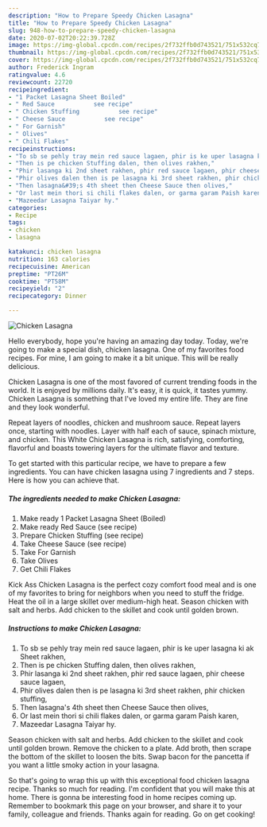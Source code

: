 ```yaml
---
description: "How to Prepare Speedy Chicken Lasagna"
title: "How to Prepare Speedy Chicken Lasagna"
slug: 948-how-to-prepare-speedy-chicken-lasagna
date: 2020-07-02T20:22:39.728Z
image: https://img-global.cpcdn.com/recipes/2f732ffb0d743521/751x532cq70/chicken-lasagna-recipe-main-photo.jpg
thumbnail: https://img-global.cpcdn.com/recipes/2f732ffb0d743521/751x532cq70/chicken-lasagna-recipe-main-photo.jpg
cover: https://img-global.cpcdn.com/recipes/2f732ffb0d743521/751x532cq70/chicken-lasagna-recipe-main-photo.jpg
author: Frederick Ingram
ratingvalue: 4.6
reviewcount: 22720
recipeingredient:
- "1 Packet Lasagna Sheet Boiled"
- " Red Sauce           see recipe"
- " Chicken Stuffing           see recipe"
- " Cheese Sauce           see recipe"
- " For Garnish"
- " Olives"
- " Chili Flakes"
recipeinstructions:
- "To sb se pehly tray mein red sauce lagaen, phir is ke uper lasagna ki ak Sheet rakhen,"
- "Then is pe chicken Stuffing dalen, then olives rakhen,"
- "Phir lasanga ki 2nd sheet rakhen, phir red sauce lagaen, phir cheese sauce lagaen,"
- "Phir olives dalen then is pe lasagna ki 3rd sheet rakhen, phir chicken stuffing,"
- "Then lasagna&#39;s 4th sheet then Cheese Sauce then olives,"
- "Or last mein thori si chili flakes dalen, or garma garam Paish karen,"
- "Mazeedar Lasagna Taiyar hy."
categories:
- Recipe
tags:
- chicken
- lasagna

katakunci: chicken lasagna 
nutrition: 163 calories
recipecuisine: American
preptime: "PT26M"
cooktime: "PT58M"
recipeyield: "2"
recipecategory: Dinner

---
```



![Chicken Lasagna](https://img-global.cpcdn.com/recipes/2f732ffb0d743521/751x532cq70/chicken-lasagna-recipe-main-photo.jpg)

Hello everybody, hope you're having an amazing day today. Today, we're going to make a special dish, chicken lasagna. One of my favorites food recipes. For mine, I am going to make it a bit unique. This will be really delicious.

Chicken Lasagna is one of the most favored of current trending foods in the world. It is enjoyed by millions daily. It's easy, it is quick, it tastes yummy. Chicken Lasagna is something that I've loved my entire life. They are fine and they look wonderful.

Repeat layers of noodles, chicken and mushroom sauce. Repeat layers once, starting with noodles. Layer with half each of sauce, spinach mixture, and chicken. This White Chicken Lasagna is rich, satisfying, comforting, flavorful and boasts towering layers for the ultimate flavor and texture.


To get started with this particular recipe, we have to prepare a few ingredients. You can have chicken lasagna using 7 ingredients and 7 steps. Here is how you can achieve that.

<!--inarticleads1-->

##### The ingredients needed to make Chicken Lasagna:

1. Make ready 1 Packet Lasagna Sheet (Boiled)
1. Make ready  Red Sauce           (see recipe)
1. Prepare  Chicken Stuffing           (see recipe)
1. Take  Cheese Sauce           (see recipe)
1. Take  For Garnish
1. Take  Olives
1. Get  Chili Flakes


Kick Ass Chicken Lasagna is the perfect cozy comfort food meal and is one of my favorites to bring for neighbors when you need to stuff the fridge. Heat the oil in a large skillet over medium-high heat. Season chicken with salt and herbs. Add chicken to the skillet and cook until golden brown. 

<!--inarticleads2-->

##### Instructions to make Chicken Lasagna:

1. To sb se pehly tray mein red sauce lagaen, phir is ke uper lasagna ki ak Sheet rakhen,
1. Then is pe chicken Stuffing dalen, then olives rakhen,
1. Phir lasanga ki 2nd sheet rakhen, phir red sauce lagaen, phir cheese sauce lagaen,
1. Phir olives dalen then is pe lasagna ki 3rd sheet rakhen, phir chicken stuffing,
1. Then lasagna&#39;s 4th sheet then Cheese Sauce then olives,
1. Or last mein thori si chili flakes dalen, or garma garam Paish karen,
1. Mazeedar Lasagna Taiyar hy.


Season chicken with salt and herbs. Add chicken to the skillet and cook until golden brown. Remove the chicken to a plate. Add broth, then scrape the bottom of the skillet to loosen the bits. Swap bacon for the pancetta if you want a little smoky action in your lasagna. 

So that's going to wrap this up with this exceptional food chicken lasagna recipe. Thanks so much for reading. I'm confident that you will make this at home. There is gonna be interesting food in home recipes coming up. Remember to bookmark this page on your browser, and share it to your family, colleague and friends. Thanks again for reading. Go on get cooking!
